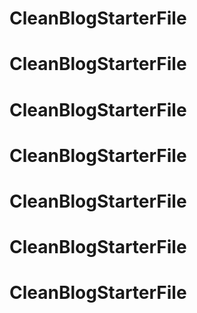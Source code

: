# CleanBlogStarterFile
# CleanBlogStarterFile
# CleanBlogStarterFile
# CleanBlogStarterFile
# CleanBlogStarterFile
# CleanBlogStarterFile
# CleanBlogStarterFile
